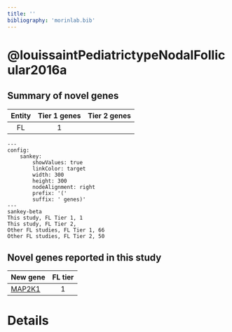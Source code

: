 ```yaml
---
title: ''
bibliography: 'morinlab.bib'
---
```


# @louissaintPediatrictypeNodalFollicular2016a
## Summary of novel genes

|Entity| Tier 1 genes| Tier 2 genes|
|:-:|:-:|:-:|
|FL|1||
```mermaid
---
config:
    sankey:
        showValues: true
        linkColor: target
        width: 300
        height: 300
        nodeAlignment: right
        prefix: '('
        suffix: ' genes)'
---
sankey-beta
This study, FL Tier 1, 1
This study, FL Tier 2, 
Other FL studies, FL Tier 1, 66
Other FL studies, FL Tier 2, 50
```


## Novel genes reported in this study

|New gene|FL tier|
|:-|:-:|
|[MAP2K1](MAP2K1)|1 |

# Details

